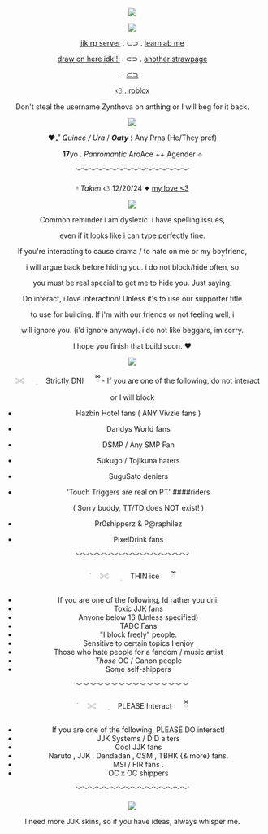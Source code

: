  <div align="center"> 


 ![](https://i.pinimg.com/736x/bc/85/9f/bc859f6f8c97bd87a3f90ad2e28a5fd6.jpg)

 ![](https://komarev.com/ghpvc/?username=55ukun&label=Demonic+Curses&color=4f0409)

 [jjk rp server](lolutried) . ⊂⊃ . [learn ab me](https://mmahito.carrd.co/)

 [draw on here idk!!!](https://zynthova.straw.page/) . ⊂⊃ . [another strawpage](https://uraume-sama.straw.page/) 

. [⊂⊃](https://rentry.co/angeliccountdown) . 

[‹𝟹 . roblox](https://www.roblox.com/users/1581608642/profile)

Don't steal the username Zynthova on anthing or I will beg for it back.

![](https://i.pinimg.com/736x/1d/41/72/1d417257bd6486a7d8bb3ef4d3dc689a.jpg)


 ♥︎₊˚ *Quince / Ura* / ***Oaty*** ⧽ Any Prns (He/They pref)

**17**yo . *Panromantic* AroAce ++ Agender ⟡

﹀﹀﹀﹀﹀﹀﹀﹀﹀﹀﹀﹀﹀﹀﹀﹀

 ᵎᵎ *Taken* ‹𝟹 12/20/24 ✦ [my love <3](https://github.com/KYABAHO)

![](https://64.media.tumblr.com/4016e5f13a33ad37e82054ad37f8bde8/e3a2de8c478d99e3-f4/s500x750/1482a7483609d060b63e4ae5e886a89059046a5d.jpg)

Common reminder i am dyslexic. i have spelling issues,

even if it looks like i can type perfectly fine. 

If you're interacting to cause drama / to hate on me or my boyfriend,

i will argue back before hiding you. i do not block/hide often, so

you must be real special to get me to hide you. Just saying.

Do interact, i love interaction! Unless it's to use our supporter title

to use for building. If i'm with our friends or not feeling well, i

will ignore you. (i'd ignore anyway). i do not like beggars, im sorry.

I hope you finish that build soon. :heart:

![](https://i.pinimg.com/736x/cc/ee/3f/ccee3f4eaef5ceb73166f00079c53bbe.jpg)

   ⠀⠀𓏵⠀⠀ ׅ　 Strictly DNI ⠀⠀ྀི
    - If you are one of the following, do not interact or I will block
 - Hazbin Hotel fans ( ANY Vivzie fans )
 - Dandys World fans
 - DSMP / Any SMP Fan
 - Sukugo / Tojikuna haters
 - SuguSato deniers
 - 'Touch Triggers are real on PT' ####riders

    ( Sorry buddy, TT/TD does NOT exist! )
 - Pr0shipperz & P@raphilez
 - PixelDrink fans

﹀﹀﹀﹀﹀﹀﹀﹀﹀﹀﹀﹀﹀﹀﹀﹀

 ࣪⠀⠀𓏵⠀⠀ ׅ　 THIN ice ⠀⠀ྀི
   - If you are one of the following, Id rather you dni.
- Toxic JJK fans
- Anyone below 16 (Unless specified)
- TADC Fans
- "I block freely" people.
- Sensitive to certain topics I enjoy
- Those who hate people for a fandom / music artist
- *Those* OC / Canon people
- Some self-shippers

﹀﹀﹀﹀﹀﹀﹀﹀﹀﹀﹀﹀﹀﹀﹀﹀

࣪⠀⠀𓏵⠀⠀ ׅ　 PLEASE Interact ⠀⠀ྀི
   - If you are one of the following, PLEASE DO interact!
- JJK Systems / DID alters
- Cool JJK fans
- Naruto , JJK , Dandadan , CSM , TBHK {& more} fans.
- MSI / FIR fans .
- OC x OC shippers

﹀﹀﹀﹀﹀﹀﹀﹀﹀﹀﹀﹀﹀﹀﹀﹀
  
![](https://64.media.tumblr.com/39e454a9ad7c7e54f5405713291fdfcc/2d95474ea227923a-2e/s1280x1920/013d40f8bbd9eb29c541af0ce47d55e395208f1e.jpg)

I need more JJK skins, so if you have ideas, always whisper me.
